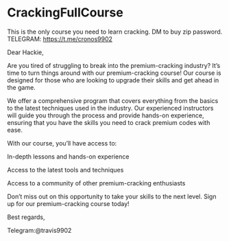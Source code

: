 # CrackingFullCourse
This is the only course you need to learn cracking. DM to buy zip password.
TELEGRAM: https://t.me/cronos9902

Dear Hackie,

Are you tired of struggling to break into the premium-cracking industry? It’s time to turn things around with our premium-cracking course! Our course is designed for those who are looking to upgrade their skills and get ahead in the game.

We offer a comprehensive program that covers everything from the basics to the latest techniques used in the industry. Our experienced instructors will guide you through the process and provide hands-on experience, ensuring that you have the skills you need to crack premium codes with ease.

With our course, you’ll have access to:

In-depth lessons and hands-on experience

Access to the latest tools and techniques

Access to a community of other premium-cracking enthusiasts

Don’t miss out on this opportunity to take your skills to the next level. Sign up for our premium-cracking course today!

Best regards,

Telegram:@travis9902
